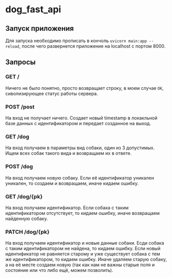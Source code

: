 # dog_fast_api

## Запуск приложения

Для запуска необходимо прописать в кончоль `uvicorn main:app --reload`, после чего развернется приложение на localhost с портом 8000.

## Запросы

### GET /

Ничего не было понятно, просто возвращает строку, в моем случае `OK`, сиволизирующее статус работы сервера.

### POST /post

На вход не получает ничего. Создает новый timestamp в локакльной базе данных с идентификатором и передает созданное на выход.

### GET /dog

На вход получаем в параметры вид собаки, один из 3 допустимых. Ищем всех собак такого вида и возвращаем их в ответе.

### POST /dog

На вход получаем новую собаку. Если её идентификатор уникален уникален, то создаем и возвращаем, иначе кидаем ошибку.

### GET /dog/{pk}

На вход получаем идентификатор. Если собака с таким идентификатором отсутствует, то кидаем ошибку, иначе возвращаем найденную собаку.

### PATCH /dog/{pk}

На вход получаем идентификатор и новые данные собаки. Есди собака с таким идентификатором не найдена, то кидаем ошибку. Если новый идентификатор не равняется старому и уже существует собака с тем же идентификатором, то кидаем ошибку. Иначе удаляем старую собаку, а на её месте создаем новую (так как нам не важны старые поля и состояние или что либо ещё, можем позволить).
